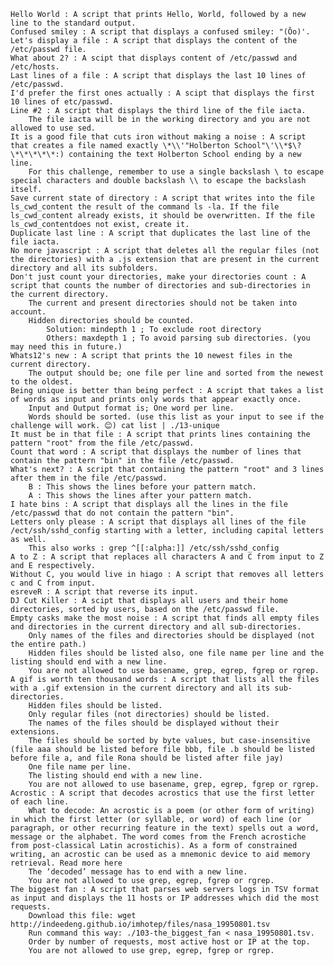 
    Hello World : A script that prints Hello, World, followed by a new line to the standard output.
    Confused smiley : A script that displays a confused smiley: "(Ôo)'.
    Let's display a file : A script that displays the content of the /etc/passwd file.
    What about 2? : A scipt that displays content of /etc/passwd and /etc/hosts.
    Last lines of a file : A script that displays the last 10 lines of /etc/passwd.
    I'd prefer the first ones actually : A scipt that displays the first 10 lines of etc/passwd.
    Line #2 : A script that displays the third line of the file iacta.
        The file iacta will be in the working directory and you are not allowed to use sed.
    It is a good file that cuts iron without making a noise : A script that creates a file named exactly \*\\'"Holberton School"\'\\*$\?\*\*\*\*\*:) containing the text Holberton School ending by a new line.
        For this challenge, remember to use a single backslash \ to escape special characters and double backslash \\ to escape the backslash itself.
    Save current state of directory : A script that writes into the file ls_cwd_content the result of the command ls -la. If the file ls_cwd_content already exists, it should be overwritten. If the file ls_cwd_contentdoes not exist, create it.
    Duplicate last line : A script that duplicates the last line of the file iacta.
    No more javascript : A script that deletes all the regular files (not the directories) with a .js extension that are present in the current directory and all its subfolders.
    Don't just count your directories, make your directories count : A script that counts the number of directories and sub-directories in the current directory.
        The current and present directories should not be taken into account.
        Hidden directories should be counted.
            Solution: mindepth 1 ; To exclude root directory
            Others: maxdepth 1 ; To avoid parsing sub directories. (you may need this in future.)
    Whats12's new : A script that prints the 10 newest files in the current directory.
        The output should be; one file per line and sorted from the newest to the oldest.
    Being unique is better than being perfect : A script that takes a list of words as input and prints only words that appear exactly once.
        Input and Output format is; One word per line.
        Words should be sorted. (use this list as your input to see if the challenge will work. 😊) cat list | ./13-unique
    It must be in that file : A script that prints lines containing the pattern "root" from the file /etc/passwd.
    Count that word : A script that displays the number of lines that contain the pattern "bin" in the file /etc/passwd.
    What's next? : A script that containing the pattern "root" and 3 lines after them in the file /etc/passwd.
        B : This shows the lines before your pattern match.
        A : This shows the lines after your pattern match.
    I hate bins : A script that displays all the lines in the file /etc/passwd that do not contain the pattern "bin".
    Letters only please : A script that displays all lines of the file /ect/ssh/sshd_config starting with a letter, including capital letters as well.
        This also works : grep ^[[:alpha:]] /etc/ssh/sshd_config
    A to Z : A script that replaces all characters A and C from input to Z and E respectively.
    Without C, you would live in hiago : A script that removes all letters c and C from input.
    esreveR : A script that reverse its input.
    DJ Cut Killer : A scipt that displays all users and their home directories, sorted by users, based on the /etc/passwd file.
    Empty casks make the most noise : A script that finds all empty files and directories in the current directory and all sub-directories.
        Only names of the files and directories should be displayed (not the entire path.)
        Hidden files should be listed also, one file name per line and the listing should end with a new line.
        You are not allowed to use basename, grep, egrep, fgrep or rgrep.
    A gif is worth ten thousand words : A script that lists all the files with a .gif extension in the current directory and all its sub-directories.
        Hidden files should be listed.
        Only regular files (not directories) should be listed.
        The names of the files should be displayed without their extensions.
        The files should be sorted by byte values, but case-insensitive (file aaa should be listed before file bbb, file .b should be listed before file a, and file Rona should be listed after file jay)
        One file name per line.
        The listing should end with a new line.
        You are not allowed to use basename, grep, egrep, fgrep or rgrep.
    Acrostic : A script that decodes acrostics that use the first letter of each line.
        What to decode: An acrostic is a poem (or other form of writing) in which the first letter (or syllable, or word) of each line (or paragraph, or other recurring feature in the text) spells out a word, message or the alphabet. The word comes from the French acrostiche from post-classical Latin acrostichis). As a form of constrained writing, an acrostic can be used as a mnemonic device to aid memory retrieval. Read more here
        The ‘decoded’ message has to end with a new line.
        You are not allowed to use grep, egrep, fgrep or rgrep.
    The biggest fan : A script that parses web servers logs in TSV format as input and displays the 11 hosts or IP addresses which did the most requests.
        Download this file: wget http://indeedeng.github.io/imhotep/files/nasa_19950801.tsv
        Run command this way: ./103-the_biggest_fan < nasa_19950801.tsv.
        Order by number of requests, most active host or IP at the top.
        You are not allowed to use grep, egrep, fgrep or rgrep.

